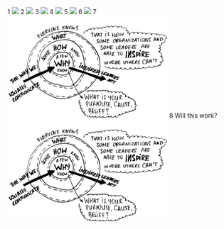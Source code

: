 1
<img src="https://github.com/stellardreams/stellardreams.github.io/blob/master/assets/images/Start%20with%20the%20Why%20-%20Simon%20Sinek.png">
2
<img src="https://github.com/stellardreams/stellardreams.github.io/assets/images/Start%20with%20the%20Why%20-%20Simon%20Sinek.png">
3
<img src="https://github.com/stellardreams/stellardreams.github.io/blob/master/assets/images/Start-20with-20the-20Why-20--20Simon-20Sinek.png">
4
<img src="{{site.baseurl}}/assets/img/my-image.jpg">
5
<img src="https://github.com/stellardreams/stellardreams.github.io/blob/master/assets/images/Start-with-Why-Simon-Sinek.png">
6
<img src="/stellardreams.github.io/assets/images/Start-with-Why-Simon-Sinek.png">
7
<img src="/assets/images/Start-with-Why-Simon-Sinek.png">
8 Will this work?
<img src="assets/images/Start-with-Why-Simon-Sinek.png">
